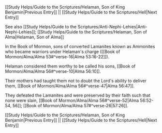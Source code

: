 [[Study Helps/Guide to the Scriptures/Helaman, Son of King Benjamin|Previous Entry]]  ||  [[Study Helps/Guide to the Scriptures/Hell|Next Entry]]

 See also [[Study Helps/Guide to the Scriptures/Anti-Nephi-Lehies|Anti-Nephi-Lehies]]; [[Study Helps/Guide to the Scriptures/Helaman, Son of Alma|Helaman, Son of Alma]]

 In the Book of Mormon, sons of converted Lamanites known as Ammonites who became warriors under Helaman's charge ([[Book of Mormon/Alma/Alma 53#^verse-16|Alma 53:16-22]]).

 Helaman considered them worthy to be called his sons, [[Book of Mormon/Alma/Alma 56#^verse-10|Alma 56:10]].

 Their mothers had taught them not to doubt the Lord's ability to deliver them, [[Book of Mormon/Alma/Alma 56#^verse-47|Alma 56:47]].

 They defeated the Lamanites and were preserved by their faith such that none were slain, [[Book of Mormon/Alma/Alma 56#^verse-52|Alma 56:52-54, 56]]; [[Book of Mormon/Alma/Alma 57#^verse-26|57:26]].

[[Study Helps/Guide to the Scriptures/Helaman, Son of King Benjamin|Previous Entry]]  ||  [[Study Helps/Guide to the Scriptures/Hell|Next Entry]]